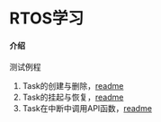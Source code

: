 # RTOS学习

#### 介绍

测试例程

1. Task的创建与删除，[readme](./TaskCreateAndDelete/readme.md)
2. Task的挂起与恢复，[readme](./TaskSuspendAndResume/readme.md)
3. Task在中断中调用API函数，[readme](./InterruptManagement/readme.md)
